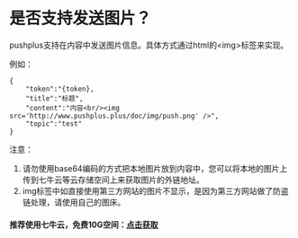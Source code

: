 # 是否支持发送图片？

pushplus支持在内容中发送图片信息。具体方式通过html的\<img\>标签来实现。

例如：
```
{
    "token":"{token},
    "title":"标题",
    "content":"内容<br/><img src='http://www.pushplus.plus/doc/img/push.png' />",
    "topic":"test"
}
```

注意：
1. 请勿使用base64编码的方式把本地图片放到内容中，您可以将本地的图片上传到七牛云等云存储空间上来获取图片的外链地址。
2. img标签中如直接使用第三方网站的图片不显示，是因为第三方网站做了防盗链处理，请使用自己的图床。

#### 推荐使用七牛云，免费10G空间：<a href="https://s.qiniu.com/6BBFNv" target="_blank">点击获取</a>